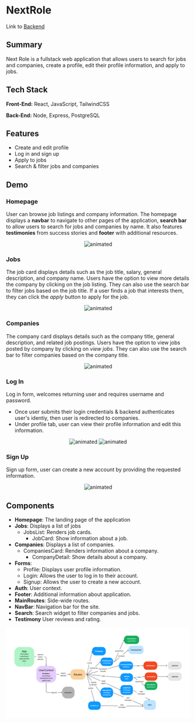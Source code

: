 
# NextRole
Link to [Backend](https://github.com/xieb3cky/NextRole-Backend) 

## Summary 
Next Role is a fullstack web application that allows users to search for jobs and companies, create a profile, edit their profile information, and apply to jobs.


## Tech Stack

**Front-End:** React, JavaScript, TailwindCSS

**Back-End:** Node, Express, PostgreSQL


## Features
- Create and edit profile 
- Log in and sign up
- Apply to jobs
- Search & filter jobs and companies 


## Demo

### Homepage 
User can browse job listings and company information. The homepage displays a **navbar** to navigate to other pages of the application,  **search bar** to allow users to search for jobs and companies by name. It also features **testimonies** from success stories and **footer** with additional resources. 
<p align="center">
  <img src="https://github.com/xieb3cky/NextRole-Frontend/blob/master/demo/homepage.gif" alt="animated" />
</p>

### Jobs 
The job card displays details such as the job title, salary, general description, and company name. Users have the option to view more details the company by clicking on the job listing. They can also use the search bar to filter jobs based on the job title. If a user finds a job that interests them, they can click the *apply* button to apply for the job.

<p align="center">
  <img src="https://github.com/xieb3cky/NextRole-Frontend/blob/master/demo/jobs.gif" alt="animated" />
</p>

### Companies
The company card displays details such as the company title, general description, and related job postings. Users have the option to view jobs posted by company by clicking on *view jobs*. They can also use the search bar to filter companies based on the company title. 
<p align="center">
  <img src="https://github.com/xieb3cky/NextRole-Frontend/blob/master/demo/companies.gif" alt="animated" />
</p>

### Log In
Log in form, welcomes returning user and requires username and password. 
-  Once user submits their login credentials & backend authenticates user's identiy, then user is redirected to companies. 
-  Under profile tab, user can view their profile information and edit this information. 
<p align="center">
  <img src="https://github.com/xieb3cky/NextRole-Frontend/blob/master/demo/loginapply.gif" alt="animated" />
  <img src="https://github.com/xieb3cky/NextRole-Frontend/blob/master/demo/profileupdate.gif" alt="animated" />
</p>


### Sign Up
Sign up form, user can create a new account by providing the requested information. 
<p align="center">
  <img src="https://github.com/xieb3cky/NextRole-Frontend/blob/master/demo/signup.gif" alt="animated" />
</p>


## Components

- **Homepage**: The landing page of the application
- **Jobs**: Displays a list of jobs
    - JobsList: Renders job cards.
        - JobCard: Show information about a job.
- **Companies**: Displays a list of companies.
    - CompaniesCard: Renders information about a company.
        - CompanyDetail: Show details about a company.
- **Forms**: 
    - Profile: Displays user profile information.
    - Login: Allows the user to log in to their account.
    - Signup: Allows the user to create a new account.
- **Auth**: User context.
- **Footer**: Additional information about application. 
- **MainRoutes**: Side-wide routes.
- **NavBar**: Navigation bar for the site.
- **Search**: Search widget to filter companies and jobs.
- **Testimony** User reviews and rating. 

![Diagram](https://github.com/xieb3cky/NextRole-Frontend/blob/master/demo/Flow%20chart%20(Community).png)